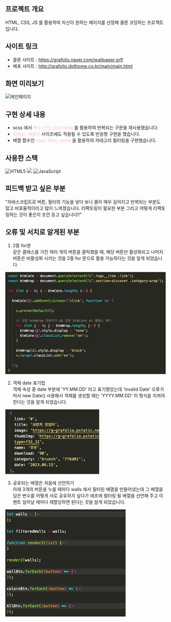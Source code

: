 ## 프로젝트 개요
HTML, CSS, JS 를 활용하여 자신이 원하는 페이지를 선정해 클론 코딩하는 프로젝트입니다.


## 사이트 링크
- 클론 사이트 : https://grafolio.naver.com/wallpaper.grfl
- 배포 사이트 : http://grafolio.dothome.co.kr/main/main.html


## 화면 미리보기
![메인페이지](./assets/images/mainpage.png)


## 구현 상세 내용
- scss 에서 <span style="color:pink;">변수 선언, @include</span> 를 활용하여 반복되는 구문을 재사용했습니다.
- <span style="color:pink;">모바일, 태블릿</span> 사이즈에도 적용될 수 있도록 반응형 구현을 했습니다. 
- 배열 함수인 <span style="color:pink;">map, filter, some</span> 을 활용하여 카테고리 필터링을 구현했습니다.


## 사용한 스택
![HTML5](https://img.shields.io/badge/html5-%23E34F26.svg?style=for-the-badge&logo=html5&logoColor=white)
![](https://img.shields.io/badge/Sass-CC6699?style=for-the-badge&logo=sass&logoColor=white)
![JavaScript](https://img.shields.io/badge/javascript-%23323330.svg?style=for-the-badge&logo=javascript&logoColor=%23F7DF1E)


## 피드백 받고 싶은 부분
"자바스크립트로 버튼, 필터의 기능을 넣다 보니 줄이 매우 길어지고 반복되는 부분도 많고 비효율적이라고 많이 느껴졌습니다. 리팩토링이 필요한 부분 그리고 어떻게 리팩토링하는 것이 좋은지 조언 듣고 싶습니다!!"


## 오류 및 서치로 알게된 부분
1. 2중 for문<br>
같은 클래스를 가진 여러 개의 버튼을 클릭했을 때, 해당 버튼만 활성화되고 나머지 버튼은 비활성화 시키는 것을
2중 for 문으로 활용 가능하다는 것을 알게 되었습니다.

![메인페이지](./assets/images/forloop.png)

2. 객체 date 표기법<br>
객체 속성 중 date 부분에 'YY.MM.DD' 라고 표기했었는데 'invalid Date' 오류가 떠서
new Date() 사용해서 객체를 생성할 때는 'YYYY.MM.DD' 이 형식을 지켜야 한다는 것을 알게 되었습니다.

![메인페이지](./assets/images/date.png)

3. 공유되는 배열은 처음에 선언하기<br>
아래 3개의 버튼을 누를 때마다 walls 에서 필터된 배열을 만들어냈는데
그 배열을 담은 변수를 어떻게 서로 공유하지 싶다가 애초에 필터링 될 배열을 선언해 주고 
이벤트 일어날 때마다 재할당하면 된다는 것을 알게 되었습니다.

![메인페이지](./assets/images/filtered.png)




